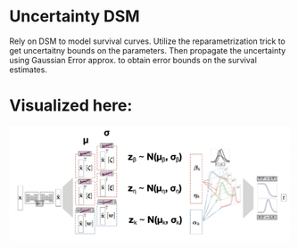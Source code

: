 # Uncertainty DSM
Rely on DSM to model survival curves. Utilize the reparametrization trick to get uncertaitny bounds on the parameters. Then propagate the uncertainty using Gaussian Error approx. to obtain error bounds on the survival estimates.

# Visualized here:
![Overview](docs/figure1.png?raw=true "Overview")
